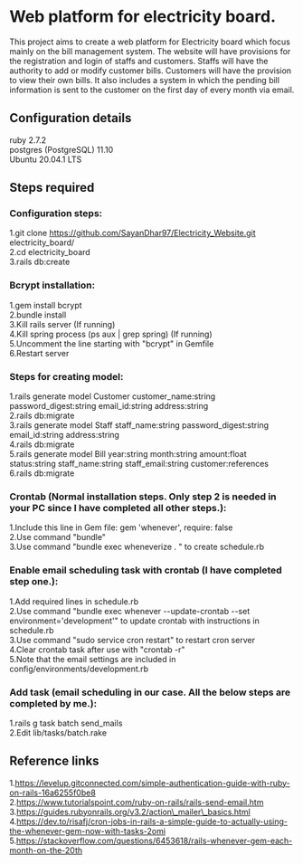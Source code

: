 # Web platform for electricity board.

This project aims to create a web platform for Electricity board which focus mainly on the bill management system. The website will have provisions for the registration and login of staffs and customers. Staffs will have the authority to add or modify customer bills. Customers will have the provision to view their own bills. It also includes a system in which the pending bill information is sent to the customer on the first day of every month via email.

## Configuration details

ruby 2.7.2  
postgres (PostgreSQL) 11.10  
Ubuntu 20.04.1 LTS  

## Steps required  

### Configuration steps:  
1.git clone https://github.com/SayanDhar97/Electricity_Website.git electricity\_board/  
2.cd electricity\_board  
3.rails db:create  

### Bcrypt installation:  
1.gem install bcrypt  
2.bundle install  
3.Kill rails server (If running)  
4.Kill spring process (ps aux | grep spring) (If running)  
5.Uncomment the line starting with "bcrypt" in Gemfile  
6.Restart server  

### Steps for creating model:  
1.rails generate model Customer customer\_name:string password\_digest:string email\_id:string address:string  
2.rails db:migrate  
3.rails generate model Staff staff\_name:string password\_digest:string email\_id:string address:string  
4.rails db:migrate    
5.rails generate model Bill year:string month:string amount:float status:string staff\_name:string staff\_email:string customer:references  
6.rails db:migrate  

### Crontab (Normal installation steps. Only step 2 is needed in your PC since I have completed all other steps.):  
1.Include this line in Gem file: gem 'whenever', require: false  
2.Use command "bundle"  
3.Use command "bundle exec wheneverize . " to create schedule.rb  

### Enable email scheduling task with crontab (I have completed step one.):  
1.Add required lines in schedule.rb  
2.Use command "bundle exec whenever --update-crontab --set environment='development'" to update crontab with instructions in schedule.rb  
3.Use command "sudo service cron restart" to restart cron server  
4.Clear crontab task after use with "crontab -r"  
5.Note that the email settings are included in config/environments/development.rb  

### Add task (email scheduling in our case. All the below steps are completed by me.):  
1.rails g task batch send\_mails  
2.Edit lib/tasks/batch.rake  

## Reference links  
1.https://levelup.gitconnected.com/simple-authentication-guide-with-ruby-on-rails-16a6255f0be8  
2.https://www.tutorialspoint.com/ruby-on-rails/rails-send-email.htm  
3.https://guides.rubyonrails.org/v3.2/action\_mailer\_basics.html  
4.https://dev.to/risafj/cron-jobs-in-rails-a-simple-guide-to-actually-using-the-whenever-gem-now-with-tasks-2omi  
5.https://stackoverflow.com/questions/6453618/rails-whenever-gem-each-month-on-the-20th  
